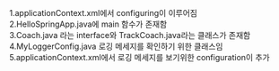 1.applicationContext.xml에서 configuring이 이루어짐  
2.HelloSpringApp.java에 main 함수가 존재함  
3.Coach.java 라는 interface와 TrackCoach.java라는 클래스가 존재함  
4.MyLoggerConfig.java 로깅 메세지를 확인하기 위한 클래스임  
5.applicationContext.xml에서 로깅 메세지를 보기위한 configuration이 추가  
